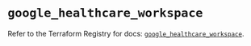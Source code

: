 # `google_healthcare_workspace`

Refer to the Terraform Registry for docs: [`google_healthcare_workspace`](https://registry.terraform.io/providers/hashicorp/google/6.48.0/docs/resources/healthcare_workspace).
